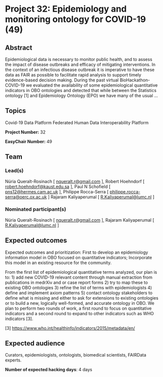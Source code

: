 # Project 32: Epidemiology and monitoring ontology for COVID-19 (49)

## Abstract

Epidemiological data is necessary to monitor public health, and to assess the impact of disease outbreaks and efficacy of mitigating interventions. In the context of an infectious disease outbreak it is imperative to have these data as FAIR as possible to facilitate rapid analysis to support timely evidence-based decision making. During the past virtual BioHackathon-COVID-19 we evaluated the availability of some epidemiological quantitative indicators in OBO ontologies and detected that while between the Statistics ontology [1] and Epidemiology Ontology (EPO) we have many of the usual ...

## Topics

Covid-19
 Data Platform
 Federated Human Data
 Interoperability Platform

**Project Number:** 32



**EasyChair Number:** 49

## Team

### Lead(s)

Núria Queralt-Rosinach [ nqueralt.r@gmail.com ], 
 Robert Hoehndorf [ robert.hoehndorf@kaust.edu.sa ], 
 Paul N Schofield [ pns12@hermes.cam.ac.uk ], 
 Philippe Rocca-Serra [ philippe.rocca-serra@oerc.ox.ac.uk ]
 Rajaram Kaliyaperumal [ R.Kaliyaperumal@lumc.nl ]

### Nominated participant(s)

Núria Queralt-Rosinach [ nqueralt.r@gmail.com ],
 Rajaram Kaliyaperumal [ R.Kaliyaperumal@lumc.nl ]

## Expected outcomes

Expected outcomes and prioritization: First to develop an epidemiology information model in OBO focused on quantitative indicators; Incorporate this model in an existing resource for the community.
 
 From the first list of epidemiological quantitative terms analyzed, our plan is to: 1) add new COVID-19 relevant content through manual extraction from publications in medrXiv and or case report forms 2) try to map these to existing OBO ontologies 3) refine the list of terms with epidemiologists 4) define and implement axiom patterns 5) contact ontology stakeholders to define what is missing and either to ask for extensions to existing ontologies or to build a new, logically well-formed, and accurate ontology in OBO. We plan to perform two rounds of work, a first round to focus on quantitative indicators and a second round to expand to other indicators such as WHO indicators [3].
 
 [3] https://www.who.int/healthinfo/indicators/2015/metadata/en/

## Expected audience

Curators, epidemiologists, ontologists, biomedical scientists, FAIRData experts.

**Number of expected hacking days**: 4 days

